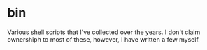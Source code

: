 bin
===

Various shell scripts that I've collected over the years. I don't claim 
ownershiph to most of these, however, I have written a few myself. 
